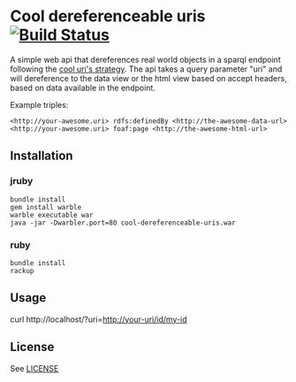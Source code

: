 # Cool dereferenceable uris [![Build Status](https://travis-ci.org/nvdk/cool-dereferenceable-uris.svg?branch=master)](https://travis-ci.org/nvdk/cool-dereferenceable-uris)

A simple web api that dereferences real world objects in a sparql endpoint following the [cool uri's strategy](http://www.w3.org/TR/cooluris/).
The api takes a query parameter "uri" and will dereference to the data view or the html view based on accept headers, based on data available in the endpoint.

Example triples:

```
<http://your-awesome.uri> rdfs:definedBy <http://the-awesome-data-url>
<http://your-awesome.uri> foaf:page <http://the-awesome-html-url>
```

## Installation 
### jruby
```
bundle install
gem install warble
warble executable war
java -jar -Dwarbler.port=80 cool-dereferenceable-uris.war 
```

### ruby
```
bundle install
rackup
```

## Usage
curl http://localhost/?uri=<http://your-uri/id/my-id>


## License
See [LICENSE](LICENSE)
